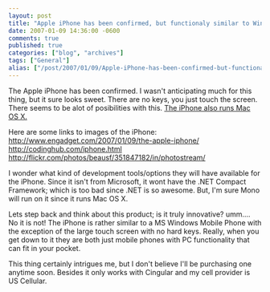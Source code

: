 ```yaml
---
layout: post
title: "Apple iPhone has been confirmed, but functionaly similar to Windows Mobile Phone"
date: 2007-01-09 14:36:00 -0600
comments: true
published: true
categories: ["blog", "archives"]
tags: ["General"]
alias: ["/post/2007/01/09/Apple-iPhone-has-been-confirmed-but-functionaly-similar-to-Windows-Mobile-Phone", "/post/2007/01/09/apple-iphone-has-been-confirmed-but-functionaly-similar-to-windows-mobile-phone"]
---
```

<!-- more -->
<p>The Apple iPhone has been confirmed. I wasn't anticipating much for this thing, but it sure looks sweet. There are no keys, you just touch the screen. There seems to be alot of posibilities with this. <a href="http://www.engadget.com/2007/01/09/the-apple-iphone/">The iPhone also runs Mac OS X.</a></p>
<p>Here are some links to images of the iPhone:<br /><a href="http://www.engadget.com/2007/01/09/the-apple-iphone/">http://www.engadget.com/2007/01/09/the-apple-iphone/</a><br /><a href="http://codinghub.com/iphone.html">http://codinghub.com/iphone.html</a><br /><a href="http://flickr.com/photos/beausf/351847182/in/photostream/">http://flickr.com/photos/beausf/351847182/in/photostream/</a></p>
<p>I wonder what kind of development tools/options they will have available for the iPhone. Since it isn't from Microsoft, it wont have the .NET Compact Framework; which is too bad since .NET is so awesome. But, I'm sure Mono will run on it&nbsp;since it runs Mac OS X.</p>
<p>Lets step back and think about this product; is it truly innovative? umm.... No it is not! The iPhone is rather similar to&nbsp;a MS Windows Mobile Phone with the exception&nbsp;of the large touch screen with no hard keys.&nbsp;Really, when you get down to it they are both just&nbsp;mobile phones with PC functionality&nbsp;that can fit in your pocket.</p>
<p>This thing certainly intrigues me, but I don't believe I'll be purchasing one anytime soon. Besides it only works with Cingular and my cell provider is US Cellular.</p>
